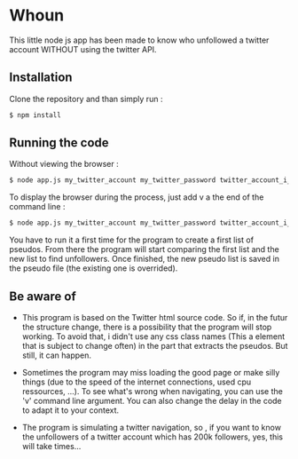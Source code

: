 # Whoun

This little node js app has been made to know who unfollowed a twitter account WITHOUT using the twitter API.

## Installation

Clone the repository and than simply run :
```bash
$ npm install
```

## Running the code

Without viewing the browser :

```bash
$ node app.js my_twitter_account my_twitter_password twitter_account_i_want_to_check
```

To display the browser during the process, just add v a the end of the command line :

```bash
$ node app.js my_twitter_account my_twitter_password twitter_account_i_want_to_check v
```

You have to run it a first time for the program to create a first list of pseudos. From there the program will start comparing the first list and the new list to find unfollowers. Once finished, the new pseudo list is saved in the pseudo file (the existing one is overrided).

## Be aware of

* This program is based on the Twitter html source code. So if, in the futur the structure change, there is a possibility that the program will stop working. To avoid that, i didn't use any css class names (This a element that is subject to change often) in the part that extracts the pseudos. But still, it can happen.

* Sometimes the program may miss loading the good page or make silly things (due to the speed of the internet connections, used cpu ressources, ...). To see what's wrong when navigating, you can use the 'v' command line argument. You can also change the delay in the code to adapt it to your context.

* The program is simulating a twitter navigation, so , if you want to know the unfollowers of a twitter account which has 200k followers, yes, this will take times...